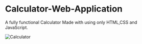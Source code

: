 # Calculator-Web-Application

A fully functional Calculator Made with using only HTML,CSS and JavaScript.

![Calculator](https://user-images.githubusercontent.com/81406458/207621977-23a8bf31-2b2a-4314-849a-414006816506.png)
